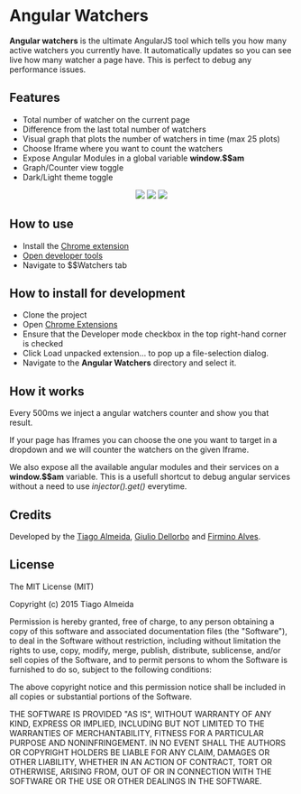 # Angular Watchers
**Angular watchers** is the ultimate AngularJS tool which tells you how many active watchers you currently have.
It automatically updates so you can see live how many watcher a page have.
This is perfect to debug any performance issues.

## Features
* Total number of watcher on the current page
* Difference from the last total number of watchers
* Visual graph that plots the number of watchers in time (max 25 plots)
* Choose Iframe where you want to count the watchers
* Expose Angular Modules in a global variable **window.$$am**
* Graph/Counter view toggle
* Dark/Light theme toggle

<p align="center">
  <img src="https://github.com/tiagojsalmeida/angular-watchers/blob/master/Screenshots/test-case.gif"/>
  <img src="https://github.com/tiagojsalmeida/angular-watchers/blob/master/Screenshots/Console_01.png"/>
  <img src="https://github.com/tiagojsalmeida/angular-watchers/blob/master/Screenshots/Console_02.png"/>
</p>

## How to use
* Install the [Chrome extension](https://chrome.google.com/webstore/detail/angular-watchers/nlmjblobloedpmkmmckeehnbfalnjnjk)
* [Open developer tools](https://developers.google.com/web/tools/chrome-devtools/iterate/inspect-styles/shortcuts#keyboard-shortcuts-by-panel)
* Navigate to $$Watchers tab

## How to install for development

* Clone the project
* Open [Chrome Extensions](chrome://extensions)
* Ensure that the Developer mode checkbox in the top right-hand corner is checked
* Click Load unpacked extension… to pop up a file-selection dialog.
* Navigate to the **Angular Watchers** directory and select it.

## How it works
Every 500ms we inject a angular watchers counter and show you that result.

If your page has Iframes you can choose the one you want to target in a dropdown and we will counter the watchers on the given Iframe.

We also expose all the available angular modules and their services on a **window.$$am** variable. This is a usefull shortcut to debug angular services without a need to use *injector().get()* everytime.

## Credits

Developed by the [Tiago Almeida](https://github.com/tiagojsalmeida), [Giulio Dellorbo](https://github.com/egm0121) and [Firmino Alves](https://github.com/firminoalves).

## License
The MIT License (MIT)

Copyright (c) 2015 Tiago Almeida

Permission is hereby granted, free of charge, to any person obtaining a copy
of this software and associated documentation files (the "Software"), to deal
in the Software without restriction, including without limitation the rights
to use, copy, modify, merge, publish, distribute, sublicense, and/or sell
copies of the Software, and to permit persons to whom the Software is
furnished to do so, subject to the following conditions:

The above copyright notice and this permission notice shall be included in all
copies or substantial portions of the Software.

THE SOFTWARE IS PROVIDED "AS IS", WITHOUT WARRANTY OF ANY KIND, EXPRESS OR
IMPLIED, INCLUDING BUT NOT LIMITED TO THE WARRANTIES OF MERCHANTABILITY,
FITNESS FOR A PARTICULAR PURPOSE AND NONINFRINGEMENT. IN NO EVENT SHALL THE
AUTHORS OR COPYRIGHT HOLDERS BE LIABLE FOR ANY CLAIM, DAMAGES OR OTHER
LIABILITY, WHETHER IN AN ACTION OF CONTRACT, TORT OR OTHERWISE, ARISING FROM,
OUT OF OR IN CONNECTION WITH THE SOFTWARE OR THE USE OR OTHER DEALINGS IN THE
SOFTWARE.